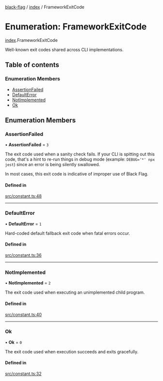 [black-flag](../README.md) / [index](../modules/index.md) / FrameworkExitCode

# Enumeration: FrameworkExitCode

[index](../modules/index.md).FrameworkExitCode

Well-known exit codes shared across CLI implementations.

## Table of contents

### Enumeration Members

- [AssertionFailed](index.FrameworkExitCode.md#assertionfailed)
- [DefaultError](index.FrameworkExitCode.md#defaulterror)
- [NotImplemented](index.FrameworkExitCode.md#notimplemented)
- [Ok](index.FrameworkExitCode.md#ok)

## Enumeration Members

### AssertionFailed

• **AssertionFailed** = ``3``

The exit code used when a sanity check fails. If your CLI is spitting out
this code, that's a hint to re-run things in debug mode (example:
`DEBUG='*' npx jest`) since an error is being silently swallowed.

In most cases, this exit code is indicative of improper use of Black Flag.

#### Defined in

[src/constant.ts:48](https://github.com/Xunnamius/black-flag/blob/2d8712d/src/constant.ts#L48)

___

### DefaultError

• **DefaultError** = ``1``

Hard-coded default fallback exit code when fatal errors occur.

#### Defined in

[src/constant.ts:36](https://github.com/Xunnamius/black-flag/blob/2d8712d/src/constant.ts#L36)

___

### NotImplemented

• **NotImplemented** = ``2``

The exit code used when executing an unimplemented child program.

#### Defined in

[src/constant.ts:40](https://github.com/Xunnamius/black-flag/blob/2d8712d/src/constant.ts#L40)

___

### Ok

• **Ok** = ``0``

The exit code used when execution succeeds and exits gracefully.

#### Defined in

[src/constant.ts:32](https://github.com/Xunnamius/black-flag/blob/2d8712d/src/constant.ts#L32)
